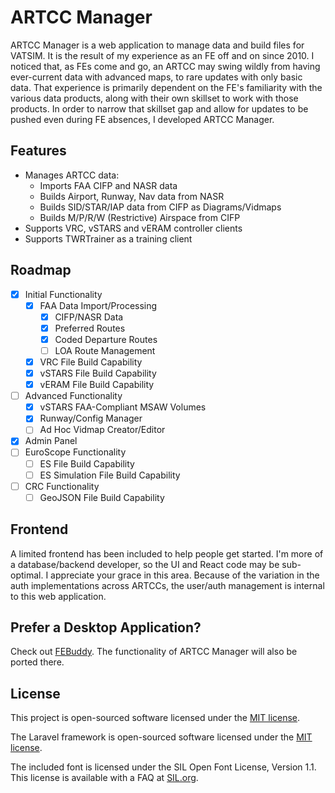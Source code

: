# ARTCC Manager

ARTCC Manager is a web application to manage data and build files for VATSIM.
It is the result of my experience as an FE off and on since 2010.
I noticed that, as FEs come and go, an ARTCC may swing wildly from having
ever-current data with advanced maps, to rare updates with only basic data.
That experience is primarily dependent on the FE's familiarity with the various
data products, along with their own skillset to work with those products.
In order to narrow that skillset gap and allow for updates to be pushed even
during FE absences, I developed ARTCC Manager.

## Features

- Manages ARTCC data:
  - Imports FAA CIFP and NASR data
  - Builds Airport, Runway, Nav data from NASR
  - Builds SID/STAR/IAP data from CIFP as Diagrams/Vidmaps
  - Builds M/P/R/W (Restrictive) Airspace from CIFP
- Supports VRC, vSTARS and vERAM controller clients
- Supports TWRTrainer as a training client

## Roadmap

- [x] Initial Functionality
  - [x] FAA Data Import/Processing
    - [x] CIFP/NASR Data
    - [x] Preferred Routes
    - [x] Coded Departure Routes
    - [ ] LOA Route Management
  - [x] VRC File Build Capability
  - [x] vSTARS File Build Capability
  - [x] vERAM File Build Capability
- [ ] Advanced Functionality
  - [x] vSTARS FAA-Compliant MSAW Volumes
  - [x] Runway/Config Manager
  - [ ] Ad Hoc Vidmap Creator/Editor
- [x] Admin Panel
- [ ] EuroScope Functionality
  - [ ] ES File Build Capability
  - [ ] ES Simulation File Build Capability
- [ ] CRC Functionality
  - [ ] GeoJSON File Build Capability

## Frontend

A limited frontend has been included to help people get started.
I'm more of a database/backend developer, so the UI and React code may be
sub-optimal. I appreciate your grace in this area.
Because of the variation in the auth implementations across ARTCCs,
the user/auth management is internal to this web application.

## Prefer a Desktop Application?

Check out [FEBuddy](https://github.com/Nikolai558/FE-BUDDY).
The functionality of ARTCC Manager will also be ported there.

## License

This project is open-sourced software licensed under the [MIT license](https://opensource.org/licenses/MIT).

The Laravel framework is open-sourced software licensed under the [MIT license](https://opensource.org/licenses/MIT).

The included font is licensed under the SIL Open Font License, Version 1.1.
This license is available with a FAQ at [SIL.org](http://scripts.sil.org/OFL).
